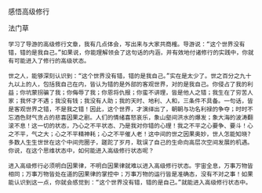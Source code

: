 感悟高级修行

法门草


    学习了导游的高级修行文章，我有几点体会，写出来与大家共商榷。导游说：“这个世界没有错，错的是我自己。”如果说，你能理解领会了这句话的内涵，并有效地付诸修行的实践中，你就有可能进入了修行的高级状态。

    世之人，能够深刻认识到：“这个世界没有错，错的是我自己。”实在是太少了。世之百分之九十九以上的人，包括我自己在内，皆认为错的是外部的客观世界，对的是我自己。你侵占了我的利益；你坑蒙拐骗了我；你侮辱了我；你恩将仇报；你蛮不讲理，皆是他人之错；我生在了穷苦人家；我怀才不遇；我没有钱；我没有人助；我的天时、地利、人和，三条件不具备。一句话，皆是客观世界之错，不是我之错！因此，这个世界，才演绎出了，朝朝与功名利禄的争夺；时时不忘酒色财气贪占的悲喜因果之剧。人们的情绪喜怒哀乐，象山壑间洪水的爆发；象大海的波涛翻滚不息！这一切的状态，乃心之不平状态、乃是我对你错的心理！我之不平之心要争、要斗！心之不平，气之大；心之不平精神耗；心之不平催人老！这中间的世之因果奥妙，世人怎能知晓?多数人生生世世在这个中间兜圈子，蹉跎了岁月，耽误了自己的生命向高层次空间发展的机遇。你说，在这个思维状态中，如何能进入高级修行状态呢？

    进入高级修行必须明白因果律，不明白因果律就难以进入高级修行状态。宇宙全息，万事万物皆相同；万事万物皆处在道的因果律的掌控中；万事万物的运行皆是准确态，没有不对之事！如果能认识到这一点，你就会感觉到：“这个世界没有错，错的是自己。”就能进入高级修行状态中。



